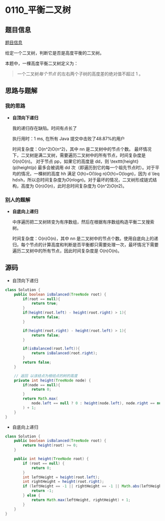 # 0110_平衡二叉树

##   题目信息

[题目信息](https://leetcode-cn.com/problems/balanced-binary-tree/)

给定一个二叉树，判断它是否是高度平衡的二叉树。

本题中，一棵高度平衡二叉树定义为：

> 一个二叉树*每个节点* 的左右两个子树的高度差的绝对值不超过 1 。

##   思路与题解

### 		    我的思路

* **自顶向下递归**

  我的递归存在缺陷。时间有点长了

  执行用时：1 ms, 在所有 Java 提交中击败了48.87%的用户

  时间复杂度：O(n^2)O(n^2)，其中 nn 是二叉树中的节点个数。
  最坏情况下，二叉树是满二叉树，需要遍历二叉树中的所有节点，时间复杂度是 O(n)O(n)。
  对于节点 pp，如果它的高度是 dd，则 \texttt{height}(p)height(p) 最多会被调用 dd 次（即遍历到它的每一个祖先节点时）。对于平均的情况，一棵树的高度 hh 满足 O(h)=O(\log n)O(h)=O(logn)，因为 d \leq hd≤h，所以总时间复杂度为*O*(*n*log*n*)。对于最坏的情况，二叉树形成链式结构，高度为 O(n)*O*(*n*)，此时总时间复杂度为 O(n^2)*O*(*n*2)。

###     别人的题解

* **自底向上递归**

  中序遍历把二叉树转变为有序数组，然后在根据有序数组构造平衡二叉搜索树。

  时间复杂度：O(n)O(n)，其中 nn 是二叉树中的节点个数。使用自底向上的递归，每个节点的计算高度和判断是否平衡都只需要处理一次，最坏情况下需要遍历二叉树中的所有节点，因此时间复杂度是 O(n)O(n)。


##   源码

* 自顶向下递归

```java
class Solution {
    public boolean isBalanced(TreeNode root) {
        if(root == null){
            return true;
        }
        if(height(root.left) - height(root.right) > 1){
            return false;
        }

        if(height(root.right) - height(root.left) > 1){
            return false;
        }

        if(isBalanced(root.left)){
            return isBalanced(root.right);
        }
        return false;
    }

    // 返回 以该结点为根结点的树的高度
	private int height(TreeNode node) {
        if(node == null){
            return 0;
        }
		return Math.max(
            node.left == null ? 0 : height(node.left), node.right == null ? 0 : height(node.right)
        ) + 1;
	}
}
```

* 自底向上递归

```java
class Solution {
    public boolean isBalanced(TreeNode root) {
        return height(root) >= 0;
    }

    public int height(TreeNode root) {
        if (root == null) {
            return 0;
        }
        int leftHeight = height(root.left);
        int rightHeight = height(root.right);
        if (leftHeight == -1 || rightHeight == -1 || Math.abs(leftHeight - rightHeight) > 1) {
            return -1;
        } else {
            return Math.max(leftHeight, rightHeight) + 1;
        }
    }
}
```

